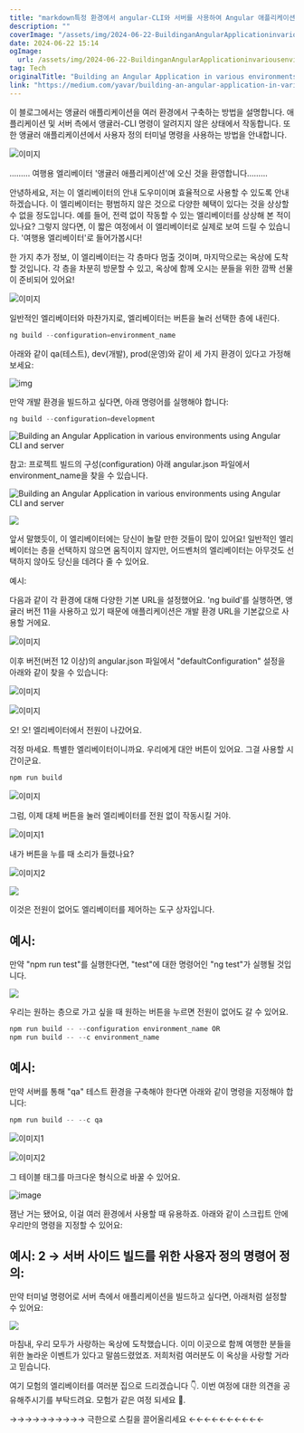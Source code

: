 ```yaml
---
title: "markdown특정 환경에서 angular-CLI와 서버를 사용하여 Angular 애플리케이션 빌드하는 방법"
description: ""
coverImage: "/assets/img/2024-06-22-BuildinganAngularApplicationinvariousenvironmentsusingangular-CLIandserver_0.png"
date: 2024-06-22 15:14
ogImage: 
  url: /assets/img/2024-06-22-BuildinganAngularApplicationinvariousenvironmentsusingangular-CLIandserver_0.png
tag: Tech
originalTitle: "Building an Angular Application in various environments using angular-CLI and server."
link: "https://medium.com/yavar/building-an-angular-application-in-various-environments-using-angular-cli-and-server-18f94067154b"
---
```



이 블로그에서는 앵귤러 애플리케이션을 여러 환경에서 구축하는 방법을 설명합니다. 애플리케이션 및 서버 측에서 앵귤러-CLI 명령이 알려지지 않은 상태에서 작동합니다. 또한 앵귤러 애플리케이션에서 사용자 정의 터미널 명령을 사용하는 방법을 안내합니다.

![이미지](/assets/img/2024-06-22-BuildinganAngularApplicationinvariousenvironmentsusingangular-CLIandserver_0.png)

……… 여행용 엘리베이터 '앵귤러 애플리케이션'에 오신 것을 환영합니다………

안녕하세요, 저는 이 엘리베이터의 안내 도우미이며 효율적으로 사용할 수 있도록 안내하겠습니다. 이 엘리베이터는 평범하지 않은 것으로 다양한 혜택이 있다는 것을 상상할 수 없을 정도입니다. 예를 들어, 전력 없이 작동할 수 있는 엘리베이터를 상상해 본 적이 있나요? 그렇지 않다면, 이 짧은 여정에서 이 엘리베이터로 실제로 보여 드릴 수 있습니다. '여행용 엘리베이터'로 들어가봅시다!

<div class="content-ad"></div>

한 가지 추가 정보, 이 엘리베이터는 각 층마다 멈출 것이며, 마지막으로는 옥상에 도착할 것입니다. 각 층을 차분히 방문할 수 있고, 옥상에 함께 오시는 분들을 위한 깜짝 선물이 준비되어 있어요!

![이미지](/assets/img/2024-06-22-BuildinganAngularApplicationinvariousenvironmentsusingangular-CLIandserver_1.png)

일반적인 엘리베이터와 마찬가지로, 엘리베이터는 버튼을 눌러 선택한 층에 내린다.

```js
ng build --configuration=environment_name 
```

<div class="content-ad"></div>

아래와 같이 qa(테스트), dev(개발), prod(운영)와 같이 세 가지 환경이 있다고 가정해보세요:

![img](/assets/img/2024-06-22-BuildinganAngularApplicationinvariousenvironmentsusingangular-CLIandserver_2.png)

만약 개발 환경을 빌드하고 싶다면, 아래 명령어를 실행해야 합니다:

<div class="content-ad"></div>

```js
ng build --configuration=development
```

![Building an Angular Application in various environments using Angular CLI and server](/assets/img/2024-06-22-BuildinganAngularApplicationinvariousenvironmentsusingangular-CLIandserver_3.png)

참고: 프로젝트 빌드의 구성(configuration) 아래 angular.json 파일에서 environment_name을 찾을 수 있습니다.

![Building an Angular Application in various environments using Angular CLI and server](/assets/img/2024-06-22-BuildinganAngularApplicationinvariousenvironmentsusingangular-CLIandserver_4.png)


<div class="content-ad"></div>

<img src="/assets/img/2024-06-22-BuildinganAngularApplicationinvariousenvironmentsusingangular-CLIandserver_5.png" />

앞서 말했듯이, 이 엘리베이터에는 당신이 놀랄 만한 것들이 많이 있어요! 일반적인 엘리베이터는 층을 선택하지 않으면 움직이지 않지만, 어드벤처의 엘리베이터는 아무것도 선택하지 않아도 당신을 데려다 줄 수 있어요.

예시:

다음과 같이 각 환경에 대해 다양한 기본 URL을 설정했어요. 'ng build'를 실행하면, 앵귤러 버전 11을 사용하고 있기 때문에 애플리케이션은 개발 환경 URL을 기본값으로 사용할 거에요.

<div class="content-ad"></div>


![이미지](/assets/img/2024-06-22-BuildinganAngularApplicationinvariousenvironmentsusingangular-CLIandserver_6.png)

이후 버전(버전 12 이상)의 angular.json 파일에서 "defaultConfiguration" 설정을 아래와 같이 찾을 수 있습니다:

![이미지](/assets/img/2024-06-22-BuildinganAngularApplicationinvariousenvironmentsusingangular-CLIandserver_7.png)

![이미지](/assets/img/2024-06-22-BuildinganAngularApplicationinvariousenvironmentsusingangular-CLIandserver_8.png)


<div class="content-ad"></div>

오! 오! 엘리베이터에서 전원이 나갔어요.

걱정 마세요. 특별한 엘리베이터이니까요. 우리에게 대안 버튼이 있어요. 그걸 사용할 시간이군요.

```js
npm run build
```

![이미지](/assets/img/2024-06-22-BuildinganAngularApplicationinvariousenvironmentsusingangular-CLIandserver_9.png)

<div class="content-ad"></div>

그럼, 이제 대체 버튼을 눌러 엘리베이터를 전원 없이 작동시킬 거야.

![이미지1](/assets/img/2024-06-22-BuildinganAngularApplicationinvariousenvironmentsusingangular-CLIandserver_10.png)

내가 버튼을 누를 때 소리가 들렸나요?

![이미지2](/assets/img/2024-06-22-BuildinganAngularApplicationinvariousenvironmentsusingangular-CLIandserver_11.png)

<div class="content-ad"></div>

<img src="/assets/img/2024-06-22-BuildinganAngularApplicationinvariousenvironmentsusingangular-CLIandserver_12.png" />

이것은 전원이 없어도 엘리베이터를 제어하는 도구 상자입니다.

## 예시:

만약 "npm run test"를 실행한다면, "test"에 대한 명령어인 "ng test"가 실행될 것입니다.

<div class="content-ad"></div>

<img src="/assets/img/2024-06-22-BuildinganAngularApplicationinvariousenvironmentsusingangular-CLIandserver_13.png" />

우리는 원하는 층으로 가고 싶을 때 원하는 버튼을 누르면 전원이 없어도 갈 수 있어요.

```js
npm run build -- --configuration environment_name OR
npm run build -- --c environment_name
```

## 예시:

<div class="content-ad"></div>

만약 서버를 통해 "qa" 테스트 환경을 구축해야 한다면 아래와 같이 명령을 지정해야 합니다:

```js
npm run build -- --c qa
```

![이미지1](/assets/img/2024-06-22-BuildinganAngularApplicationinvariousenvironmentsusingangular-CLIandserver_14.png)

![이미지2](/assets/img/2024-06-22-BuildinganAngularApplicationinvariousenvironmentsusingangular-CLIandserver_15.png)

<div class="content-ad"></div>

그 테이블 태그를 마크다운 형식으로 바꿀 수 있어요.

<div class="content-ad"></div>


![image](/assets/img/2024-06-22-BuildinganAngularApplicationinvariousenvironmentsusingangular-CLIandserver_16.png)

잼난 거는 됐어요, 이걸 여러 환경에서 사용할 때 유용하죠. 아래와 같이 스크립트 안에 우리만의 명령을 지정할 수 있어요:

## 예시: 2 → 서버 사이드 빌드를 위한 사용자 정의 명령어 정의:

만약 터미널 명령어로 서버 측에서 애플리케이션을 빌드하고 싶다면, 아래처럼 설정할 수 있어요:


<div class="content-ad"></div>

<img src="/assets/img/2024-06-22-BuildinganAngularApplicationinvariousenvironmentsusingangular-CLIandserver_17.png" />

마침내, 우리 모두가 사랑하는 옥상에 도착했습니다. 이미 이곳으로 함께 여행한 분들을 위한 놀라운 이벤트가 있다고 말씀드렸었죠. 저희처럼 여러분도 이 옥상을 사랑할 거라고 믿습니다.

여기 모험의 엘리베이터를 여러분 집으로 드리겠습니다 👇. 이번 여정에 대한 의견을 공유해주시기를 부탁드려요. 모험가 같은 여정 되세요 🥳.

→→→→→→→→→→ 극한으로 스킬을 끌어올리세요 ←←←←←←←←←←